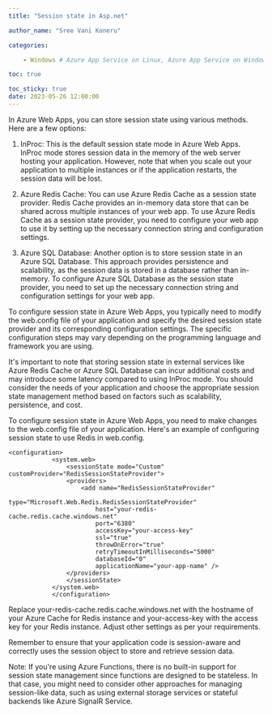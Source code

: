 ```yaml
---
title: "Session state in Asp.net"

author_name: "Sree Vani Koneru"

categories:

    - Windows # Azure App Service on Linux, Azure App Service on Windows

toc: true

toc_sticky: true
date: 2023-05-26 12:00:00
---
```


<html>
<head>
  <!-- Google tag (gtag.js) -->
<script async src="https://www.googletagmanager.com/gtag/js?id=G-0DC5DVJXR5"></script>
<script>
  window.dataLayer = window.dataLayer || [];
  function gtag(){dataLayer.push(arguments);}
  gtag('js', new Date());

  gtag('config', 'G-0DC5DVJXR5');
</script>
</head>
</html>

In Azure Web Apps, you can store session state using various methods. Here are a few options:

1. InProc: This is the default session state mode in Azure Web Apps. InProc mode stores session data in the memory of the web server hosting your application. However, note that when you scale out your application to multiple instances or if the application restarts, the session data will be lost.

2. Azure Redis Cache: You can use Azure Redis Cache as a session state provider. Redis Cache provides an in-memory data store that can be shared across multiple instances of your web app. To use Azure Redis Cache as a session state provider, you need to configure your web app to use it by setting up the necessary connection string and configuration settings.

3. Azure SQL Database: Another option is to store session state in an Azure SQL Database. This approach provides persistence and scalability, as the session data is stored in a database rather than in-memory. To configure Azure SQL Database as the session state provider, you need to set up the necessary connection string and configuration settings for your web app.

To configure session state in Azure Web Apps, you typically need to modify the web.config file of your application and specify the desired session state provider and its corresponding configuration settings. The specific configuration steps may vary depending on the programming language and framework you are using.

It's important to note that storing session state in external services like Azure Redis Cache or Azure SQL Database can incur additional costs and may introduce some latency compared to using InProc mode. You should consider the needs of your application and choose the appropriate session state management method based on factors such as scalability, persistence, and cost.

To configure session state in Azure Web Apps, you need to make changes to the web.config file of your application. Here's an example of configuring session state to use Redis in web.config. 

    <configuration>
                <system.web>
                    <sessionState mode="Custom" customProvider="RedisSessionStateProvider">
                    <providers>
                        <add name="RedisSessionStateProvider" 
                            type="Microsoft.Web.Redis.RedisSessionStateProvider" 
                            host="your-redis-cache.redis.cache.windows.net" 
                            port="6380" 
                            accessKey="your-access-key" 
                            ssl="true" 
                            throwOnError="true" 
                            retryTimeoutInMilliseconds="5000" 
                            databaseId="0" 
                            applicationName="your-app-name" />
                    </providers>
                    </sessionState>
                </system.web>
                </configuration>
    
Replace your-redis-cache.redis.cache.windows.net with the hostname of your Azure Cache for Redis instance and your-access-key with the access key for your Redis instance. Adjust other settings as per your requirements.

Remember to ensure that your application code is session-aware and correctly uses the session object to store and retrieve session data.

Note: If you're using Azure Functions, there is no built-in support for session state management since functions are designed to be stateless. In that case, you might need to consider other approaches for managing session-like data, such as using external storage services or stateful backends like Azure SignalR Service.